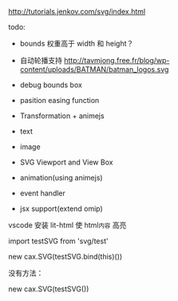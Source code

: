 http://tutorials.jenkov.com/svg/index.html

todo:

* bounds 权重高于 width 和 height？
* 自动轮播支持 http://tavmjong.free.fr/blog/wp-content/uploads/BATMAN/batman_logos.svg
* debug bounds box
* pasition easing function
* Transformation + animejs

* text
* image
* SVG Viewport and View Box

* animation(using animejs)
* event handler
* jsx support(extend omip)

vscode 安装 lit-html 使 html`内容` 高亮


import testSVG from 'svg/test'

new cax.SVG(testSVG.bind(this)())

没有方法：

new cax.SVG(testSVG())
